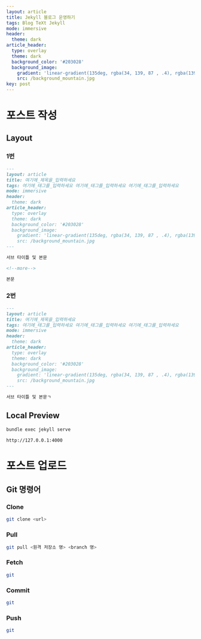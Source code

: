 ```yaml
---
layout: article
title: Jekyll 블로그 운영하기
tags: Blog TeXt Jekyll
mode: immersive
header:
  theme: dark
article_header:
  type: overlay
  theme: dark
  background_color: '#203028'
  background_image:
    gradient: 'linear-gradient(135deg, rgba(34, 139, 87 , .4), rgba(139, 34, 139, .4))'
    src: /background_mountain.jpg
key: post
---
```


<!--more-->

# 포스트 작성

## Layout

### 1번

```markdown
---
layout: article
title: 여기에_제목을_입력하세요
tags: 여기에_태그를_입력하세요 여기에_태그를_입력하세요 여기에_태그를_입력하세요
mode: immersive
header:
  theme: dark
article_header:
  type: overlay
  theme: dark
  background_color: '#203028'
  background_image:
    gradient: 'linear-gradient(135deg, rgba(34, 139, 87 , .4), rgba(139, 34, 139, .4))'
    src: /background_mountain.jpg
---

서브 타이틀 및 본문

<!--more--> 

본문

```



### 2번

```markdown
---
layout: article
title: 여기에_제목을_입력하세요
tags: 여기에_태그를_입력하세요 여기에_태그를_입력하세요 여기에_태그를_입력하세요
mode: immersive
header:
  theme: dark
article_header:
  type: overlay
  theme: dark
  background_color: '#203028'
  background_image:
    gradient: 'linear-gradient(135deg, rgba(34, 139, 87 , .4), rgba(139, 34, 139, .4))'
    src: /background_mountain.jpg
---

서브 타이틀 및 본문ㄱ

```



## Local Preview

```bash
bundle exec jekyll serve
```



```
http://127.0.0.1:4000
```





# 포스트 업로드

## Git 명령어

### Clone

```bash
git clone <url>
```



### Pull

```bash
git pull <원격 저장소 명> <branch 명>
```



### Fetch

```bash
git 
```



### Commit

```bash
git
```



### Push

```bash
git
```


